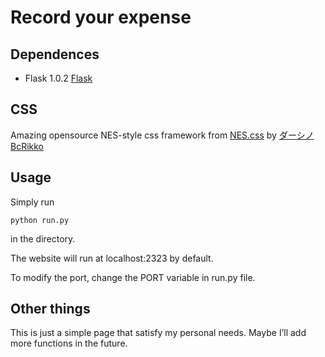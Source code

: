 # Record your expense

## Dependences

-   Flask 1.0.2 [Flask](http://flask.pocoo.org/)

## CSS

Amazing opensource NES-style css framework from [NES.css](https://github.com/BcRikko/NES.css) by [ダーシノBcRikko](https://github.com/BcRikko)

## Usage

Simply run  

```shell
python run.py
```

in the directory. 

The website will run at localhost:2323 by default.

To modify the port, change the PORT variable in run.py file.

## Other things

This is just a simple page that satisfy my personal needs. Maybe I’ll add more functions in the future.

